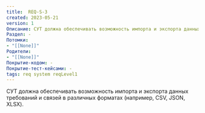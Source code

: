 ```yaml
---
title:  REQ-S-3
created: 2023-05-21
version: 1
Описание: СУТ должна обеспечивать возможность импорта и экспорта данных требований и связей в различных форматах (например, CSV, JSON, XLSX).
Раздел: -
Потомки:
- "[[None]]"
Родители: 
- "[[None]]"
Покрытие-кодом: -
Покрытие-тест-кейсами: -
tags: req system reqLevel1
---
```


СУТ должна обеспечивать возможность импорта и экспорта данных требований и связей в различных форматах (например, CSV, JSON, XLSX).